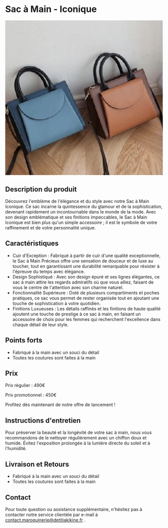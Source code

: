 # Sac à Main - Iconique

![Image du sac à main](/public/iconique.png)

## Description du produit

Découvrez l'emblème de l'élégance et du style avec notre Sac à Main Iconique. Ce sac incarne la quintessence du glamour et de la sophistication, devenant rapidement un incontournable dans le monde de la mode. Avec son design emblématique et ses finitions impeccables, le Sac à Main Iconique est bien plus qu'un simple accessoire ; il est le symbole de votre raffinement et de votre personnalité unique.

## Caractéristiques

- Cuir d'Exception : Fabriqué à partir de cuir d'une qualité exceptionnelle, le Sac à Main Précieux offre une sensation de douceur et de luxe au toucher, tout en garantissant une durabilité remarquable pour résister à l'épreuve du temps avec élégance.
- Design Sophistiqué : Avec son design épuré et ses lignes élégantes, ce sac à main attire les regards admiratifs où que vous alliez, faisant de vous le centre de l'attention avec son charme naturel.
- Fonctionnalité Supérieure : Doté de plusieurs compartiments et poches pratiques, ce sac vous permet de rester organisée tout en ajoutant une touche de sophistication à votre quotidien.
- Finitions Luxueuses : Les détails raffinés et les finitions de haute qualité ajoutent une touche de prestige à ce sac à main, en faisant un accessoire de choix pour les femmes qui recherchent l'excellence dans chaque détail de leur style.

## Points forts

- Fabriqué à la main avec un souci du détail
- Toutes les coutures sont faites à la main

## Prix

Prix régulier : 490€

Prix promotionnel : 450€

Profitez dès maintenant de notre offre de lancement !

## Instructions d'entretien

Pour préserver la beauté et la longévité de votre sac à main, nous vous recommandons de le nettoyer régulièrement avec un chiffon doux et humide. Évitez l'exposition prolongée à la lumière directe du soleil et à l'humidité.

## Livraison et Retours

- Fabriqué à la main avec un souci du détail
- Toutes les coutures sont faites à la main

## Contact

Pour toute question ou assistance supplémentaire, n'hésitez pas à contacter notre service clientèle par e-mail à contact.maroquinerie@detitiakikine.fr .

